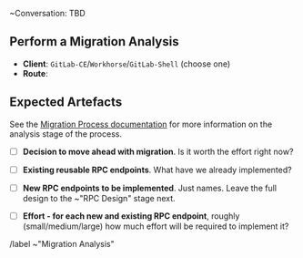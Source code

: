 ~Conversation: TBD

## Perform a Migration Analysis

- **Client**: `GitLab-CE`/`Workhorse`/`GitLab-Shell` (choose one)
- **Route**: 

## Expected Artefacts

See the [Migration Process documentation](https://gitlab.com/gitlab-org/gitaly/blob/master/doc/MIGRATION_PROCESS.md#migration-analysis-migration-analysis) 
for more information on the analysis stage of the process.

- [ ] **Decision to move ahead with migration**. Is it worth the effort right now?
- [ ] **Existing reusable RPC endpoints**. What have we already implemented?
- [ ] **New RPC endpoints to be implemented**. Just names. Leave the full design to the ~"RPC Design" stage next.
- [ ] **Effort - for each new and existing RPC endpoint**, roughly (small/medium/large) how much effort will be required to implement it?


/label ~"Migration Analysis"